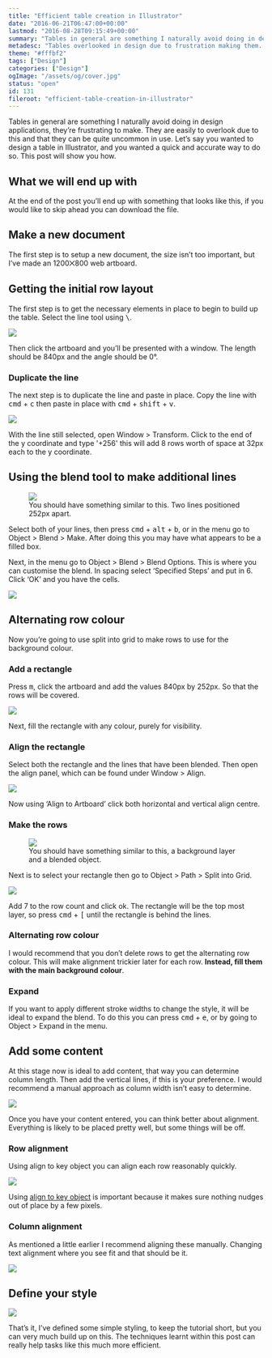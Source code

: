 ```yaml
---
title: "Efficient table creation in Illustrator"
date: "2016-06-21T06:47:00+00:00"
lastmod: "2016-08-28T09:15:49+00:00"
summary: "Tables in general are something I naturally avoid doing in design applications, they’re frustrating to make. They are easily to overlook due to this and that they can be quite uncommon in use. Let’s say you wanted to design a table in Illustrator, and you wanted a quick and accurate way to do so. This post will show you how."
metadesc: "Tables overlooked in design due to frustration making them. Let’s say you wanted to design a table in Illustrator, and you wanted a quick and accurate way to do so. This post will show you how."
theme: "#fffbf2"
tags: ["Design"]
categories: ["Design"]
ogImage: "/assets/og/cover.jpg"
status: "open"
id: 131
fileroot: "efficient-table-creation-in-illustrator"
---
```


Tables in general are something I naturally avoid doing in design applications, they’re frustrating to make. They are easily to overlook due to this and that they can be quite uncommon in use. Let’s say you wanted to design a table in Illustrator, and you wanted a quick and accurate way to do so. This post will show you how.

## What we will end up with
At the end of the post you’ll end up with something that looks like this, if you would like to skip ahead you can download the file.

## Make a new document
The first step is to setup a new document, the size isn’t too important, but I’ve made an 1200⨉800 web artboard.

## Getting the initial row layout
The first step is to get the necessary elements in place to begin to build up the table. Select the line tool using <kbd>\\</kbd>.

<div className="article-image">
  <Image src="/images/blog/table_initial-line.png" width={738} height={492} />
</div>

Then click the artboard and you’ll be presented with a window. The length should be 840px and the angle should be 0°.

### Duplicate the line
The next step is to duplicate the line and paste in place. Copy the line with <kbd>cmd</kbd> + <kbd>c</kbd> then paste in place with <kbd>cmd</kbd> + <kbd>shift</kbd> + <kbd>v</kbd>.

<div className="article-image">
  <Image src="/images/blog/table_y-coordinate.png" width={738} height={492} />
</div>

With the line still selected, open Window > Transform. Click to the end of the y coordinate and type '+256' this will add 8 rows worth of space at 32px each to the y coordinate.

## Using the blend tool to make additional lines
<figure>
<Image src="/images/blog/table_progress-1.png" width={738} height={492} />
<figcaption>You should have something similar to this. Two lines positioned 252px apart.</figcaption>
</figure>

Select both of your lines, then press <kbd>cmd</kbd> + <kbd>alt</kbd> + <kbd>b</kbd>, or in the menu go to Object > Blend > Make. After doing this you may have what appears to be a filled box.

Next, in the menu go to Object > Blend > Blend Options. This is where you can customise the blend. In spacing select ‘Specified Steps’ and put in 6. Click ‘OK’ and you have the cells.

<div className="article-image">
  <Image src="/images/blog/table_blend-options.png" width={738} height={492} />
</div>

## Alternating row colour
Now you’re going to use split into grid to make rows to use for the background colour.

### Add a rectangle
Press <kbd>m</kbd>, click the artboard and add the values 840px by 252px. So that the rows will be covered.

<div className="article-image">
  <Image src="/images/blog/table_rectangle-rows.png" width={738} height={492} />
</div>

Next, fill the rectangle with any colour, purely for visibility.

### Align the rectangle
Select both the rectangle and the lines that have been blended. Then open the align panel, which can be found under Window > Align.

<div className="article-image">
  <Image src="/images/blog/table_align-panel.png" width={738} height={492} />
</div>

Now using ‘Align to Artboard’ click both horizontal and vertical align centre.

### Make the rows

<figure><Image src="/images/blog/table_progress-2.png" width={738} height={492} /><figcaption>You should have something similar to this, a background layer and a blended object.</figcaption></figure>

Next is to select your rectangle then go to Object > Path > Split into Grid.

<div className="article-image">
  <Image src="/images/blog/table_rows.png" width={738} height={492} />
</div>

Add 7 to the row count and click ok. The rectangle will be the top most layer, so press <kbd>cmd</kbd> + <kbd>[</kbd> until the rectangle is behind the lines.

### Alternating row colour
I would recommend that you don’t delete rows to get the alternating row colour. This will make alignment trickier later for each row. **Instead, fill them with the main background colour**.

### Expand
If you want to apply different stroke widths to change the style, it will be ideal to expand the blend. To do this you can press <kbd>cmd</kbd> + <kbd>e</kbd>, or by going to Object > Expand in the menu.

## Add some content
At this stage now is ideal to add content, that way you can determine column length. Then add the vertical lines, if this is your preference. I would recommend a manual approach as column width isn’t easy to determine.

<div className="article-image">
  <Image src="/images/blog/table_progress-3.png" width={738} height={492} />
</div>

Once you have your content entered, you can think better about alignment. Everything is likely to be placed pretty well, but some things will be off.

### Row alignment
Using align to key object you can align each row reasonably quickly.

<div className="article-image">
  <Image src="/images/blog/table_align-row.gif" width={880} height={408} />
</div>

Using [align to key object](/blog/illustrator-quick-tip-align-to-key-object) is important because it makes sure nothing nudges out of place by a few pixels.

### Column alignment
As mentioned a little earlier I recommend aligning these manually. Changing text alignment where you see fit and that should be it.

<div className="article-image">
  <Image src="/images/blog/table_progress-4.png" width={738} height={492} />
</div>

## Define your style
<div className="article-image">
  <Image src="/images/blog/table_progress-5.png" width={738} height={492} />
</div>

That’s it, I’ve defined some simple styling, to keep the tutorial short, but you can very much build up on this. The techniques learnt within this post can really help tasks like this much more efficient.

